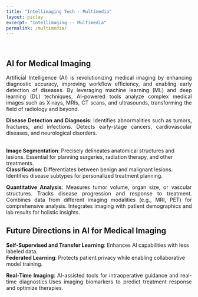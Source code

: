 ```yaml
---
title: "Intellimaging Tech - Multimedia"
layout: piclay
excerpt: "Intellimaging -- Multimedia"
permalink: /multimedia/
---
```


<br/>

<!--# Pictures-->


## AI for Medical Imaging
<p style="text-align: justify;">Artificial Intelligence (AI) is revolutionizing medical imaging by enhancing diagnostic accuracy, improving workflow efficiency, and enabling early detection of diseases. By leveraging machine learning (ML) and deep learning (DL) techniques, AI-powered tools analyze complex medical images such as X-rays, MRIs, CT scans, and ultrasounds, transforming the field of radiology and beyond.</p>

<p style="text-align: justify;"><b>Disease Detection and Diagnosis</b>: Identifies abnormalities such as tumors, fractures, and infections. Detects early-stage cancers, cardiovascular diseases, and neurological disorders.</p>
<br>
<b>Image Segmentation</b>: Precisely delineates anatomical structures and lesions. Essential for planning surgeries, radiation therapy, and other treatments.
<br>
<b>Classification</b>: Differentiates between benign and malignant lesions. Identifies disease subtypes for personalized treatment planning.
<br>
<p style="text-align: justify;"><b>Quantitative Analysis</b>: Measures tumor volume, organ size, or vascular structures. Tracks disease progression and response to treatment. Combines data from different imaging modalities (e.g., MRI, PET) for comprehensive analysis. Integrates imaging with patient demographics and lab results for holistic insights.</p>


## Future Directions in AI for Medical Imaging
<b>Self-Supervised and Transfer Learning</b>: Enhances AI capabilities with less labeled data.
<br>
<b>Federated Learning</b>: Protects patient privacy while enabling collaborative model training.
<br>
<p style="text-align: justify;"><b>Real-Time Imaging</b>: AI-assisted tools for intraoperative guidance and real-time diagnostics.Uses imaging biomarkers to predict treatment response and optimize therapies.</p>



<!-- 
<iframe width="640" height="360" src="https://www.tube.com/embed/iaP5uIBYmGE?si=8EGqudj9qd_orU9v" title="YouTube video player" frameborder="0" allow="accelerometer; autoplay; clipboard-write; encrypted-media; gyroscope; picture-in-picture; web-share" referrerpolicy="strict-origin-when-cross-origin" allowfullscreen></iframe>

<iframe width="640" height="360" src="https://www.tube.com/embed/qgSVcsaJqKk?si=pQ9f_6ADemTqi-6H" title="YouTube video player" frameborder="0" allow="accelerometer; autoplay; clipboard-write; encrypted-media; gyroscope; picture-in-picture; web-share" referrerpolicy="strict-origin-when-cross-origin" allowfullscreen></iframe> 
-->

